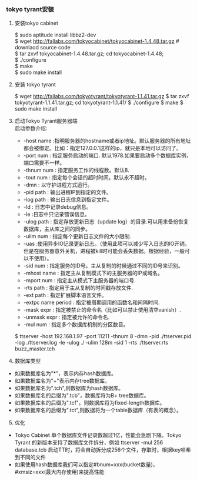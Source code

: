### tokyo tyrant安装
1. 安装tokyo cabinet   

     $ sudo aptitude install libbz2-dev  
     $ wget http://fallabs.com/tokyocabinet/tokyocabinet-1.4.48.tar.gz # downlaod source code  
     $ tar zxvf tokyocabinet-1.4.48.tar.gz; cd tokyocabinet-1.4.48;  
     $ ./configure  
     $ make  
     $ sudo make install  


2. 安装 tokyo tyrant  

    $ wget http://fallabs.com/tokyotyrant/tokyotyrant-1.1.41.tar.gz 
    $ tar zxvf tokyotyrant-1.1.41.tar.gz; cd tokyotyrant-1.1.41/
    $ ./configure
    $ make
    $ sudo make install

3. 启动Tokyo Tyrant服务器端  
  启动参数介绍:  

    - -host name :指明服务器的hostname或者ip地址。默认服务器的所有地址都会被绑定。比如：指定127.0.0.1这样的ip，就只是本地可以访问了。
    - -port num : 指定服务启动的端口. 默认1978.如果要启动多个数据库实例，端口需要不一样。
    - -thnum num : 指定服务工作的线程数。默认8.
    - -tout num : 指定每个会话的超时时间。默认永不超时。
    - -dmn : 以守护进程方式运行。
    - -pid path : 输出进程IP到指定的文件。
    - -log path : 输出日志信息到指定文件。
    - -ld : 日志中记录debug信息。
    - -le :日志中只记录错误信息。
    - -ulog path : 指定存放更新日志（update log）的目录.可以用来备份恢复数据库，主从库之间的同步。
    - -ulim num : 指定每个更新日志文件的大小限制.
    - -uas :使用异步IO记录更新日志。（使用此项可以减少写入日志的IO开销，但是在服务器意外关机，进程被kill时可能会丢失数据。根据经验，一般可以不使用）。
    - -sid num : 指定服务的ID号。主从复制的时候通过不同的ID号来识别。
    - -mhost name : 指定主从复制模式下的主服务器的IP或域名。
    - -mport num : 指定主从模式下主服务器的端口号.
    - -rts path : 指定用于主从复制的时间戳存放文件.
    - -ext path : 指定扩展脚本语言文件。
    - -extpc name period : 指定被周期调用的函数名和间隔时间.
    - -mask expr : 指定被禁止的命令名（比如可以禁止使用清空vanish）.
    - -unmask expr : 指定被允许的命令名.
    - -mul num : 指定多个数据库机制的分区数目。



    $ ttserver -host 192.168.1.97 -port 11211 -thnum 8 -dmn -pid ./ttserver.pid -log ./ttserver.log -le -ulog ./ -ulim 128m -sid 1 -rts ./ttserver.rts  buzz_master.tch 

4. 数据库类型  
 - 如果数据库名为"*"，表示内存hash数据库。
 - 如果数据库名为"+"表示内存tree数据库。
 - 如果数据库名为".tch",则数据库为hash数据库。
 - 如果数据库名的后缀为".tcb"，数据库将为B+ tree数据库。
 - 如果数据库名的后缀为".tcf"。则数据库将为fixed-length数据库。
 - 如果数据库名的后缀为".tct",则数据将为一个table数据库（有表的概念）。

5. 优化  
 - Tokyo Cabinet 单个数据库文件记录数超过1亿，性能会急剧下降。Tokyo Tyrant 的新版本支持了数据库文件拆分，例如 ttserver -mul 256 database.tcb 启动TT时，将会自动拆分成256个文件，存取时，根据key哈希到不同的文件
 - 如果使用hash数据库我们可以指定#bnum=xxx(bucket数量)， #xmsiz=xxx(最大内存使用)来提高性能


